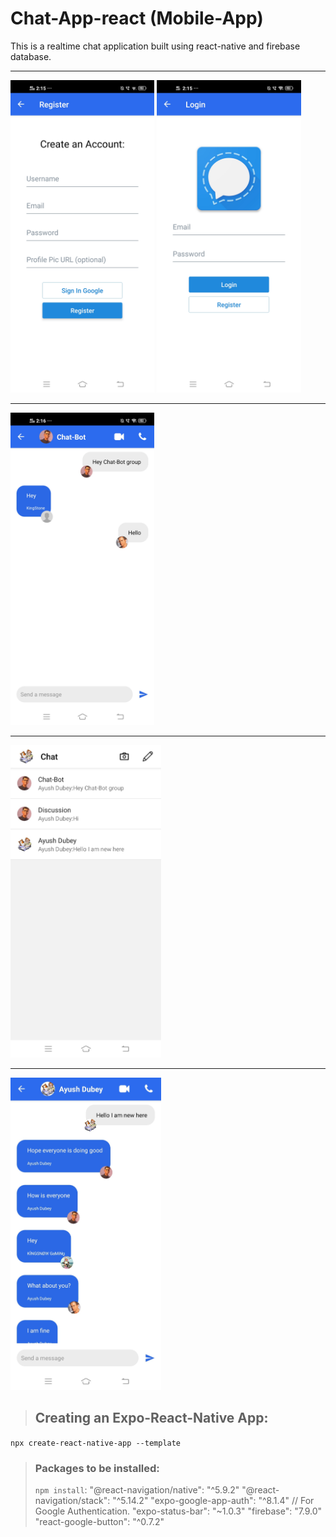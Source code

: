 # Chat-App-react (Mobile-App)
This is a realtime chat application built using react-native and firebase database.
<hr/>
<img src="chat_app1.jpg" height="500"/>
<img src="chat_app2.jpg" height="500"/>
<hr/>
<img src="chat_app3.jpg" height="500"/>
<hr/>
<img src="chat_app4.jpg" height="500"/>
<hr/>
<img src="chat_app5.jpg" height="500"/>

> ## Creating an Expo-React-Native App: 
`npx create-react-native-app --template`

> ### Packages to be installed:
> `npm install`:
 "@react-navigation/native": "^5.9.2"
 "@react-navigation/stack": "^5.14.2"
 "expo-google-app-auth": "^8.1.4"     // For Google Authentication.
 "expo-status-bar": "~1.0.3"
 "firebase": "7.9.0"
 "react-google-button": "^0.7.2"

